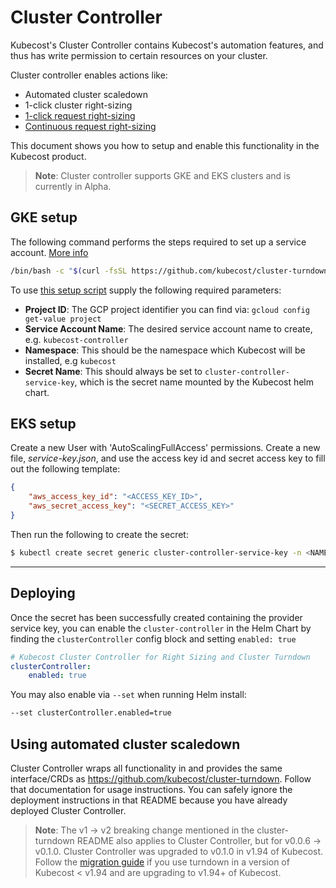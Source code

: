 Cluster Controller
==================

Kubecost's Cluster Controller contains Kubecost's automation features,
and thus has write permission to certain resources on your cluster.

Cluster controller enables actions like:
- Automated cluster scaledown
- 1-click cluster right-sizing
- [1-click request right-sizing](https://guide.kubecost.com/hc/en-us/articles/5843816284823-Guide-1-click-request-sizing)
- [Continuous request right-sizing](https://github.com/kubecost/docs/blob/main/guide-continuous-request-sizing.md)

This document shows you how to setup and enable this functionality in the Kubecost product.

> **Note**: Cluster controller supports GKE and EKS clusters and is currently in Alpha.

## GKE setup

The following command performs the steps required to set up a service account.
[More info](https://github.com/kubecost/cluster-turndown/blob/master/scripts/README.md) 
    
```bash
/bin/bash -c "$(curl -fsSL https://github.com/kubecost/cluster-turndown/releases/latest/download/gke-create-service-key.sh)" -- <Project ID> <Service Account Name> <Namespace> cluster-controller-service-key
```

To use [this setup script](https://github.com/kubecost/cluster-turndown/blob/master/scripts/gke-create-service-key.sh) supply the following required parameters:

* **Project ID**: The GCP project identifier you can find via: `gcloud config get-value project`
* **Service Account Name**: The desired service account name to create, e.g. `kubecost-controller`
* **Namespace**: This should be the namespace which Kubecost will be installed, e.g `kubecost`
* **Secret Name**: This should always be set to `cluster-controller-service-key`, which is the secret name mounted by the Kubecost helm chart.

## EKS setup

Create a new User with 'AutoScalingFullAccess' permissions. Create a new file, *service-key.json*, and use the access key id and secret access key to fill out the following template:

```json
{
    "aws_access_key_id": "<ACCESS_KEY_ID>",
    "aws_secret_access_key": "<SECRET_ACCESS_KEY>"
}
```

Then run the following to create the secret:

```bash
$ kubectl create secret generic cluster-controller-service-key -n <NAMESPACE> --from-file=service-key.json
```

---

## Deploying
Once the secret has been successfully created containing the provider service key, 
you can enable the `cluster-controller` in the Helm Chart by finding the `clusterController` config block and setting `enabled: true`

```yaml
# Kubecost Cluster Controller for Right Sizing and Cluster Turndown
clusterController:
    enabled: true
```

You may also enable via `--set` when running Helm install:

```bash
--set clusterController.enabled=true
```

## Using automated cluster scaledown

Cluster Controller wraps all functionality in and provides the same interface/CRDs as https://github.com/kubecost/cluster-turndown. Follow that documentation for usage instructions. You can safely ignore the deployment instructions in that README because you have already deployed Cluster Controller.

> **Note**: The v1 -> v2 breaking change mentioned in the cluster-turndown README also applies to Cluster Controller, but for v0.0.6 -> v0.1.0. Cluster Controller was upgraded to v0.1.0 in v1.94 of Kubecost. Follow the [migration guide](https://github.com/kubecost/docs/blob/main/v1-94-turndown-schedule-migration-guide.md) if you use turndown in a version of Kubecost < v1.94 and are upgrading to v1.94+ of Kubecost.



<!--- {"article":"4407595938327","section":"4402815636375","permissiongroup":"1500001277122"} --->
